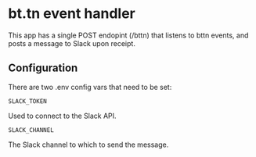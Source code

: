 # bt.tn event handler

This app has a single POST endopint (/bttn) that listens to bttn events,
and posts a message to Slack upon receipt.

## Configuration

There are two .env config vars that need to be set:

`SLACK_TOKEN`

Used to connect to the Slack API.

`SLACK_CHANNEL`

The Slack channel to which to send the message.
